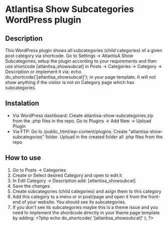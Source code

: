 # Atlantisa Show Subcategories WordPress plugin

## Description

This WordPress plugin shows all subcategories (child categories) of a given post category via shortcode. Go to Settings -> AtlantisA Show Subcategories, setup the plugin according to your requirements and then use shortcode [atlantisa_showsubcat] in Posts -> Categories -> Category -> Description or implement it via: echo do_shortcode('[atlantisa_showsubcat]'); in your page template. It will not show anything if the visitor is not on Category page which has subcategories.

## Instalation

- Via WordPress dashboard: Create atlantisa-show-subcategories.zip from the .php files in the repo. Go to Plugins -> Add New -> Upload Plugin
- Via FTP: Go to /public_html/wp-content/plugins. Create "atlantisa-show-subcategories" folder. Upload in the created folder all .php files from the repo


## How to use

<ol>
    <li>Go to Posts -> Categories</li>
    <li>Create or Select desired Category and open to edit it</li>
    <li>In Edit Category -> Description add: [atlantisa_showsubcat]</li>
    <li>Save the changes</li>
    <li>Create subcategories (child categories) and asign them to this category</li>
    <li>Add this category to a menu or in post/page and open it from the front-end of your website. You should see its subcategories.</li>
    <li>If you don't see its subcategories maybe this is a theme issue and you need to implement the shordcode directly in your thame page template by adding: &lt?php echo do_shortcode( '[atlantisa_showsubcat]' ); ?&gt</li>
</ol>
